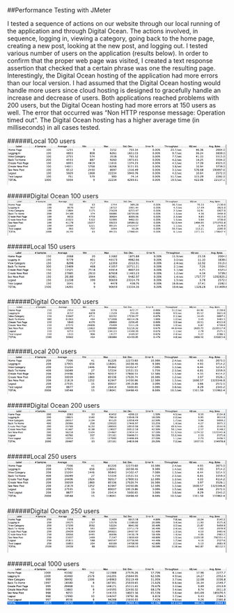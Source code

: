 ##Performance Testing with JMeter

I tested a sequence of actions on our website through our local running of the application and through Digital Ocean. The actions involved, in sequence, logging in, viewing a category, going back to the home page, creating a new post, looking at the new post, and logging out. I tested various number of users on the application (results below). In order to confirm that the proper web page was visited, I created a text response assertion that checked that a certain phrase was one the resulting page. Interestingly, the Digital Ocean hosting of the application had more errors than our local version. I had assumed that the Digital Ocean hosting would handle more users since cloud hosting is designed to gracefully handle an increase and decrease of users. Both applications reached problems with 200 users, but the Digital Ocean hosting had more errors at 150 users as well. The error that occurred was “Non HTTP response message: Operation timed out”. The Digital Ocean hosting has a higher average time (in milliseconds) in all cases tested. 

######Local 100 users
![100 users](./images/local-100users.png)

######Digital Ocean 100 users
![DO 100 users](./images/digitalocean-100users.png)

######Local 150 users
![150 users](./images/local-150users.png)

######Digital Ocean 100 users
![DO 150 users](./images/digitalocean-150users.png)

######Local 200 users
![200 users](./images/local-200users.png)

######Digital Ocean 200 users
![DO 200 users](./images/digitalocean-200users.png)

######Local 250 users
![250 users](./images/local-200users.png)

######Digital Ocean 250 users
![DO 250 users](./images/digitalocean-250users.png)

######Local 1000 users
![1000 users](./images/local-1000users.png)
